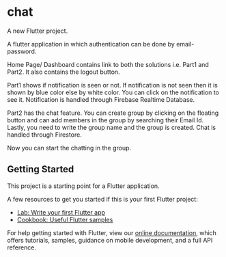 # chat

A new Flutter project.

A flutter application in which authentication can be done by email-password. 

Home Page/ Dashboard contains link to both the solutions i.e. Part1 and Part2. It also contains the logout button. 

Part1 shows if notification is seen or not. If notification is not seen then it is shown by blue color else by white color. You can click on the notification to see it. Notification is handled through Firebase Realtime Database. 

Part2 has the chat feature. You can create group by clicking on the floating button and can add members in the group by searching their Email Id. Lastly, you need to write the group name and the group is created. Chat is handled through Firestore. 

Now you can start the chatting in the group.

## Getting Started

This project is a starting point for a Flutter application.

A few resources to get you started if this is your first Flutter project:

- [Lab: Write your first Flutter app](https://flutter.dev/docs/get-started/codelab)
- [Cookbook: Useful Flutter samples](https://flutter.dev/docs/cookbook)

For help getting started with Flutter, view our
[online documentation](https://flutter.dev/docs), which offers tutorials,
samples, guidance on mobile development, and a full API reference.
